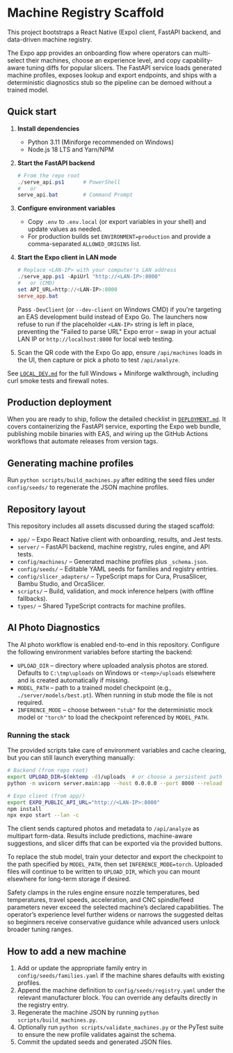 # Machine Registry Scaffold

This project bootstraps a React Native (Expo) client, FastAPI backend, and
data-driven machine registry.

The Expo app provides an onboarding flow where operators can multi-select their
machines, choose an experience level, and copy capability-aware tuning diffs for
popular slicers. The FastAPI service loads generated machine profiles, exposes
lookup and export endpoints, and ships with a deterministic diagnostics stub so
the pipeline can be demoed without a trained model.

## Quick start

1. **Install dependencies**
   - Python 3.11 (Miniforge recommended on Windows)
   - Node.js 18 LTS and Yarn/NPM
2. **Start the FastAPI backend**
   ```powershell
   # From the repo root
   ./serve_api.ps1      # PowerShell
   #   or
   serve_api.bat        # Command Prompt
   ```
3. **Configure environment variables**
   - Copy `.env` to `.env.local` (or export variables in your shell) and update values as needed.
   - For production builds set `ENVIRONMENT=production` and provide a comma-separated `ALLOWED_ORIGINS` list.

4. **Start the Expo client in LAN mode**
   ```powershell
   # Replace <LAN-IP> with your computer's LAN address
   ./serve_app.ps1 -ApiUrl "http://<LAN-IP>:8000"
   #   or (CMD)
   set API_URL=http://<LAN-IP>:8000
   serve_app.bat
   ```
   Pass `-DevClient` (or `--dev-client` on Windows CMD) if you're targeting an EAS development build
   instead of Expo Go. The launchers now refuse to run if the placeholder `<LAN-IP>` string is left in
   place, preventing the "Failed to parse URL" Expo error – swap in your actual LAN IP or
   `http://localhost:8000` for local web testing.
5. Scan the QR code with the Expo Go app, ensure `/api/machines` loads in the UI, then capture or pick
   a photo to test `/api/analyze`.

See [`LOCAL_DEV.md`](LOCAL_DEV.md) for the full Windows + Miniforge walkthrough, including curl smoke
tests and firewall notes.

## Production deployment

When you are ready to ship, follow the detailed checklist in [`DEPLOYMENT.md`](DEPLOYMENT.md). It covers
containerizing the FastAPI service, exporting the Expo web bundle, publishing mobile binaries with EAS,
and wiring up the GitHub Actions workflows that automate releases from version tags.

## Generating machine profiles

Run `python scripts/build_machines.py` after editing the seed files under
`config/seeds/` to regenerate the JSON machine profiles.

## Repository layout

This repository includes all assets discussed during the staged scaffold:

- `app/` – Expo React Native client with onboarding, results, and Jest tests.
- `server/` – FastAPI backend, machine registry, rules engine, and API tests.
- `config/machines/` – Generated machine profiles plus `_schema.json`.
- `config/seeds/` – Editable YAML seeds for families and registry entries.
- `config/slicer_adapters/` – TypeScript maps for Cura, PrusaSlicer, Bambu Studio, and OrcaSlicer.
- `scripts/` – Build, validation, and mock inference helpers (with offline fallbacks).
- `types/` – Shared TypeScript contracts for machine profiles.

## AI Photo Diagnostics

The AI photo workflow is enabled end-to-end in this repository. Configure the
following environment variables before starting the backend:

- `UPLOAD_DIR` – directory where uploaded analysis photos are stored.
  Defaults to `C:\tmp\uploads` on Windows or `<temp>/uploads` elsewhere and is created automatically if missing.
- `MODEL_PATH` – path to a trained model checkpoint (e.g.,
  `./server/models/best.pt`). When running in stub mode the file is not
  required.
- `INFERENCE_MODE` – choose between `"stub"` for the deterministic mock model
  or `"torch"` to load the checkpoint referenced by `MODEL_PATH`.

### Running the stack

The provided scripts take care of environment variables and cache clearing, but you can still launch
everything manually:

```bash
# Backend (from repo root)
export UPLOAD_DIR=$(mktemp -d)/uploads  # or choose a persistent path
python -m uvicorn server.main:app --host 0.0.0.0 --port 8000 --reload

# Expo client (from app/)
export EXPO_PUBLIC_API_URL="http://<LAN-IP>:8000"
npm install
npx expo start --lan -c
```

The client sends captured photos and metadata to `/api/analyze` as multipart form-data. Results include
predictions, machine-aware suggestions, and slicer diffs that can be exported via the provided
buttons.

To replace the stub model, train your detector and export the checkpoint to the path specified by
`MODEL_PATH`, then set `INFERENCE_MODE=torch`. Uploaded files will continue to be written to
`UPLOAD_DIR`, which you can mount elsewhere for long-term storage if desired.

Safety clamps in the rules engine ensure nozzle temperatures, bed temperatures,
travel speeds, acceleration, and CNC spindle/feed parameters never exceed the
selected machine’s declared capabilities. The operator’s experience level
further widens or narrows the suggested deltas so beginners receive conservative
guidance while advanced users unlock broader tuning ranges.

## How to add a new machine

1. Add or update the appropriate family entry in `config/seeds/families.yaml`
   if the machine shares defaults with existing profiles.
2. Append the machine definition to `config/seeds/registry.yaml` under the
   relevant manufacturer block. You can override any defaults directly in the
   registry entry.
3. Regenerate the machine JSON by running `python scripts/build_machines.py`.
4. Optionally run `python scripts/validate_machines.py` or the PyTest suite to
   ensure the new profile validates against the schema.
5. Commit the updated seeds and generated JSON files.
